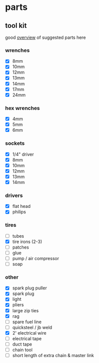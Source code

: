 # parts

## tool kit

good [overview](http://www.advrider.com/forums/showthread.php?t=262998) of
suggested parts here

### wrenches

- [x] 8mm
- [x] 10mm
- [x] 12mm
- [x] 13mm
- [x] 14mm
- [x] 17mm
- [x] 24mm

### hex wrenches

- [x] 4mm
- [x] 5mm
- [x] 6mm

### sockets

- [x] 1/4" driver
- [x] 8mm
- [x] 10mm
- [x] 12mm
- [x] 13mm
- [x] 14mm

### drivers

- [x] flat head
- [x] philips

### tires

- [ ] tubes
- [x] tire irons (2-3)
- [ ] patches
- [ ] glue
- [ ] pump / air compressor
- [ ] soap

### other

- [x] spark plug puller
- [x] spark plug
- [x] light
- [x] pliers
- [x] large zip ties
- [x] rag
- [ ] spare fuel line
- [ ] quicksteel / jb weld
- [x] 2' electrical wire
- [ ] electrical tape
- [ ] duct tape
- [ ] chain tool
- [ ] short length of extra chain & master link

